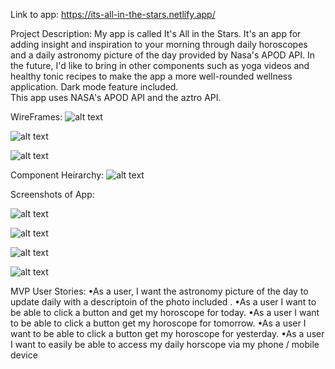 Link to app: https://its-all-in-the-stars.netlify.app/

Project Description: 
My app is called It's All in the Stars. It's an app for adding insight and inspiration to your morning through daily horoscopes and a daily astronomy picture of the day provided by Nasa's APOD API. In the future, I'd like to bring in other components such as yoga videos and healthy tonic recipes to make the app a more well-rounded wellness application. Dark mode feature included.  
This app uses NASA's APOD API and the aztro API. 

WireFrames: 
![alt text](https://i.imgur.com/SIPvkg3.png)

![alt text](https://i.imgur.com/X0R1JJh.png)

![alt text](https://i.imgur.com/V0VtBzB.png)



Component Heirarchy: 
![alt text](https://i.imgur.com/lJtd8CL.png)

Screenshots of App:

![alt text](https://i.imgur.com/0anhV2i.png?1)

![alt text](https://i.imgur.com/DOHw1bI.png)

![alt text](https://i.imgur.com/ZuWbvQm.png)

![alt text](https://i.imgur.com/YJPC0f9.png)



MVP User Stories:
•As a user, I want the astronomy picture of the day to update daily with a descriptoin of the photo included . 
•As a user I want to be able to click a button and  get my horoscope for today. 
•As a user I want to be able to click a button get my horoscope for tomorrow. 
•As a user I want to be able to click a button get my horoscope for yesterday. 
•As a user I want to easily be able to access my daily horscope via my phone / mobile device 
